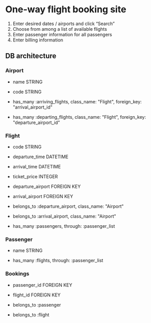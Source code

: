 # One-way flight booking site

1. Enter desired dates / airports and click “Search”
2. Choose from among a list of available flights
3. Enter passenger information for all passengers
4. Enter billing information

## DB architecture
### Airport
- name STRING
- code STRING

- has_many :arriving_flights, class_name: "Flight",
                              foreign_key: "arrival_airport_id"
- has_many :departing_flights, class_name: "Flight",
                              foreign_key: "departure_airport_id"

### Flight
- code STRING
- departure_time DATETIME
- arrival_time DATETIME
- ticket_price INTEGER
- departure_airport FOREIGN KEY
- arrival_airport FOREIGN KEY

- belongs_to :departure_airport, class_name: "Airport"
- belongs_to :arrival_airport, class_name: "Airport"
- has_many :passengers, through: :passenger_list

### Passenger
- name STRING

- has_many :flights, through: :passenger_list

### Bookings
- passenger_id FOREIGN KEY
- flight_id FOREIGN KEY

- belongs_to :passenger
- belongs_to :flight
